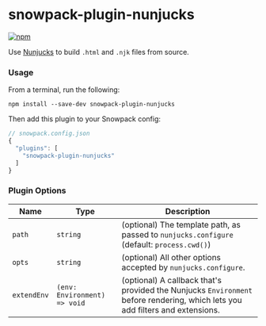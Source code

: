 # snowpack-plugin-nunjucks

[![npm][npm]][npm-url]

Use [Nunjucks](https://mozilla.github.io/nunjucks/) to build `.html` and `.njk` files from source.

### Usage

From a terminal, run the following:

```
npm install --save-dev snowpack-plugin-nunjucks
```

Then add this plugin to your Snowpack config:

```js
// snowpack.config.json
{
  "plugins": [
    "snowpack-plugin-nunjucks"
  ]
}
```

### Plugin Options

| Name        | Type                         | Description                                                                                                                   |
| ----------- | ---------------------------- | ----------------------------------------------------------------------------------------------------------------------------- |
| `path`      | `string`                     | (optional) The template path, as passed to `nunjucks.configure` (default: `process.cwd()`)                                    |
| `opts`      | `string`                     | (optional) All other options accepted by `nunjucks.configure`.                                                                |
| `extendEnv` | `(env: Environment) => void` | (optional) A callback that's provided the Nunjucks `Environment` before rendering, which lets you add filters and extensions. |


[npm]: https://img.shields.io/npm/v/snowpack-plugin-nunjucks.svg
[npm-url]: https://npmjs.com/package/snowpack-plugin-nunjucks
